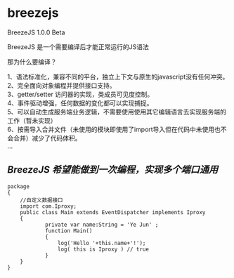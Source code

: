 # breezejs
BreezeJS 1.0.0 Beta

BreezeJS 是一个需要编译后才能正常运行的JS语法<br/>

那为什么要编译？<br/>

1、语法标准化，兼容不同的平台，独立上下文与原生的javascript没有任何冲突。<br/>
2、完全面向对象编程并提供接口支持。<br/>
3、getter/setter 访问器的实现，类成员可见度控制。<br/>
4、事件驱动增强，任何数据的变化都可以实现捕捉。<br/>
5、可以自动生成服务端业务逻辑，不需要使用使用其它编辑语言去实现服务端的工作（暂未实现）<br/>
6、按需导入合并文件（未使用的模块即使用了import导入但在代码中未使用也不会合并）减少了代码体积。<br/>
...

*BreezeJS 希望能做到一次编程，实现多个端口通用* <br/>
------

```
package
{
    //自定义数据接口
    import com.Iproxy;
    public class Main extends EventDispatcher implements Iproxy
    {
            private var name:String = 'Ye Jun' ;
            function Main()
            {
                log('Hello '+this.name+'!');
                log( this is Iproxy ) // true
            }
    }
}

